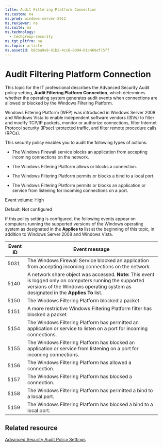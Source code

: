 ```yaml
---
title: Audit Filtering Platform Connection
ms.custom: na
ms.prod: windows-server-2012
ms.reviewer: na
ms.suite: na
ms.technology: 
  - techgroup-security
ms.tgt_pltfrm: na
ms.topic: article
ms.assetid: b936a9e9-91b2-4cc6-80d4-b1c469ef75ff
---
```

# Audit Filtering Platform Connection
This topic for the IT professional describes the Advanced Security Audit policy setting, **Audit Filtering Platform Connection**, which determines whether the operating system generates audit events when connections are allowed or blocked by the Windows Filtering Platform.

Windows Filtering Platform \(WFP\) was introduced in Windows Server 2008 and Windows Vista to enable independent software vendors \(ISVs\) to filter and modify TCP\/IP packets, monitor or authorize connections, filter Internet Protocol security \(IPsec\)\-protected traffic, and filter remote procedure calls \(RPCs\).

This security policy enables you to audit the following types of actions:

-   The Windows Firewall service blocks an application from accepting incoming connections on the network.

-   The Windows Filtering Platform allows or blocks a connection.

-   The Windows Filtering Platform permits or blocks a bind to a local port.

-   The Windows Filtering Platform permits or blocks an application or service from listening for incoming connections on a port.

Event volume: High

Default: Not configured

If this policy setting is configured, the following events appear on computers running the supported versions of the Windows operating system as designated in the  **Applies to** list at the beginning of this topic, in addition to Windows Server 2008 and Windows Vista.

|Event ID|Event message|
|------------|-----------------|
|5031|The Windows Firewall Service blocked an application from accepting incoming connections on the network.|
|5140|A network share object was accessed. **Note:** This event is logged only on computers running the supported versions of the Windows operating system as designated in the **Applies To** list.|
|5150|The Windows Filtering Platform blocked a packet.|
|5151|A more restrictive Windows Filtering Platform filter has blocked a packet.|
|5154|The Windows Filtering Platform has permitted an application or service to listen on a port for incoming connections.|
|5155|The Windows Filtering Platform has blocked an application or service from listening on a port for incoming connections.|
|5156|The Windows Filtering Platform has allowed a connection.|
|5157|The Windows Filtering Platform has blocked a connection.|
|5158|The Windows Filtering Platform has permitted a bind to a local port.|
|5159|The Windows Filtering Platform has blocked a bind to a local port.|

## Related resource
[Advanced Security Audit Policy Settings](../Advanced-Security-Audit-Policy-Settings.md)


